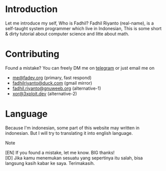 # Introduction

Let me introduce my self, Who is Fadhil? Fadhil Riyanto (real-name), is a self-taught system programmer which live in Indonesian, This is some short & dirty tutorial about computer science and litte about math.

# Contributing
Found a mistake? You can freely DM me on [telegram](https://t.me/fadhil_riyanto) or just email me on 

- [me@fadev.org](mailto:me@fadev.org) (primary, fast respond)
- [fadhilriyanto@duck.com](mailto:fadhilriyanto@duck.com) (gmail mirror)
- [fadhil.riyanto@gnuweeb.org](mailto:fadhil.riyanto@gnuweeb.org) (alternative-1)
- [xor@3xploit.dev](mailto:xor@3xploit.dev) (alternative-2)

# Language
Because I'm indonesian, some part of this website may written in indonesian. But I will try to translating it into english language.

<div class="warning">

Note

[EN] If you found a mistake, let me know. BIG thanks!  <br>
[ID] Jika kamu menemukan sesuatu yang sepertinya itu salah, bisa langsung kasih kabar ke saya. Terimakasih. 


</div>